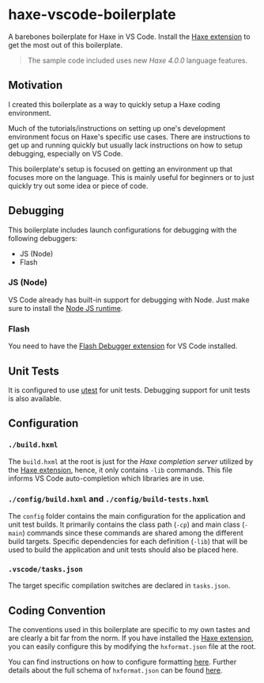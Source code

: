 # haxe-vscode-boilerplate

A barebones boilerplate for Haxe in VS Code. Install the [Haxe extension] to get the most out of this boilerplate.

> The sample code included uses new _Haxe 4.0.0_ language features.

## Motivation

I created this boilerplate as a way to quickly setup a Haxe coding environment.

Much of the tutorials/instructions on setting up one's development environment focus on Haxe's specific use cases. There are instructions to get up and running quickly but usually lack instructions on how to setup debugging, especially on VS Code.

This boilerplate's setup is focused on getting an environment up that focuses more on the language. This is mainly useful for beginners or to just quickly try out some idea or piece of code.

## Debugging

This boilerplate includes launch configurations for debugging with the following debuggers:

- JS (Node)
- Flash

### JS (Node)

VS Code already has built-in support for debugging with Node. Just make sure to install the [Node JS runtime](https://nodejs.org).

### Flash

You need to have the [Flash Debugger extension](https://marketplace.visualstudio.com/items?itemName=vshaxe.haxe-debug) for VS Code installed.

## Unit Tests

It is configured to use [utest](https://github.com/haxe-utest/utest) for unit tests. Debugging support for unit tests is also available.

## Configuration

### `./build.hxml`

The `build.hxml` at the root is just for the _Haxe completion server_ utilized by the [Haxe extension], hence, it only contains `-lib` commands. This file informs VS Code auto-completion which libraries are in use.

### `./config/build.hxml` and `./config/build-tests.hxml`

The `config` folder contains the main configuration for the application and unit test builds. It primarily contains the class path (`-cp`) and main class (`-main`) commands since these commands are shared among the different build targets. Specific dependencies for each definition (`-lib`) that will be used to build the application and unit tests should also be placed here.

### `.vscode/tasks.json`

The target specific compilation switches are declared in `tasks.json`.

## Coding Convention

The conventions used in this boilerplate are specific to my own tastes and are clearly a bit far from the norm. If you have installed the [Haxe extension], you can easily configure this by modifying the `hxformat.json` file at the root.

You can find instructions on how to configure formatting [here](https://github.com/vshaxe/vshaxe/wiki/Formatting). Further details about the full schema of `hxformat.json` can be found [here](https://github.com/vshaxe/vshaxe/blob/master/schemas/hxformat-schema.json).

[haxe extension]: https://marketplace.visualstudio.com/items?itemName=nadako.vshaxe
